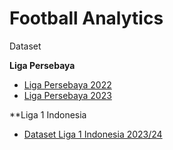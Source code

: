 # **Football Analytics**

Dataset

**Liga Persebaya**

* <a href="">Liga Persebaya 2022</a>
* <a href="">Liga Persebaya 2023</a>

**Liga 1 Indonesia

* <a href="">Dataset Liga 1 Indonesia 2023/24</a>
